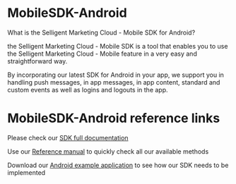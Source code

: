 # MobileSDK-Android

What is the Selligent Marketing Cloud - Mobile SDK for Android?

the Selligent Marketing Cloud - Mobile SDK is a tool that enables you to use the Selligent Marketing Cloud - Mobile feature in a very easy and straightforward way. 

By incorporating our latest SDK for Android in your app, we support you in handling push messages, in app messages, in app content, standard and custom events as well as logins and logouts in the app.

# MobileSDK-Android reference links

Please check our <a href="https://github.com/SelligentMarketingCloud/MobileSDK-Android/blob/master/Documentation/Android%20-%20Using%20the%20SDK%201.8.0.pdf" target="_blank">SDK full documentation</a>

Use our <a href="https://github.com/SelligentMarketingCloud/MobileSDK-Android/blob/master/Documentation/Android%20-%20MobileSDK%20Reference%201.8.0.pdf" target="_blank">Reference manual</a> to quickly check all our available methods

Download our <a href="https://github.com/SelligentMarketingCloud/MobileSDK-Android/blob/master/Documentation/AndroidSDKTemplate.zip" target="_blank">Android example application</a> to see how our SDK needs to be implemented
